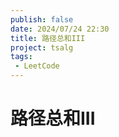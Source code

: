 ```yaml
---
publish: false
date: 2024/07/24 22:30
title: 路径总和III
project: tsalg
tags:
 - LeetCode
---
```


# 路径总和III
